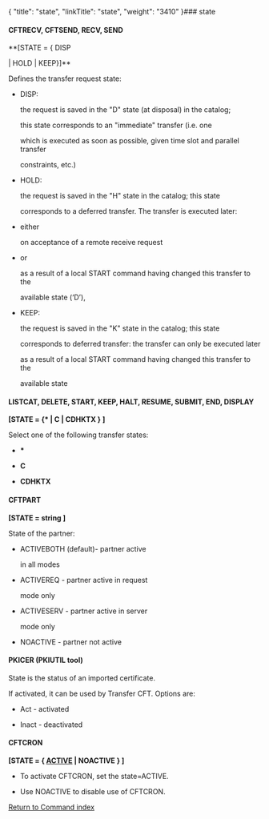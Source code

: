 {
    "title": "state",
    "linkTitle": "state",
    "weight": "3410"
}### <span id="state"></span>state

#### <span id="state_CFTRECV"></span>CFTRECV, <span id="state_CFTSEND"></span>CFTSEND, RECV, SEND

**\[STATE = { DISP
| HOLD | KEEP}\]**

Defines the transfer request state:

-   DISP:
    the request is saved in the "D" state (at disposal) in the catalog;
    this state corresponds to an "immediate" transfer (i.e. one
    which is executed as soon as possible, given time slot and parallel transfer
    constraints, etc.)
-   HOLD:
    the request is saved in the "H" state in the catalog; this state
    corresponds to a deferred transfer. The transfer is executed later:
-   either
    on acceptance of a remote receive request
-   or
    as a result of a local START command having changed this transfer to the
    available state (‘D’),
-   KEEP:
    the request is saved in the "K" state in the catalog; this state
    corresponds to deferred transfer: the transfer can only be executed later
    as a result of a local START command having changed this transfer to the
    available state

#### LISTCAT, DELETE, START, KEEP, HALT, RESUME, SUBMIT, END, DISPLAY

**\[STATE = {\* | C | CDHKTX } \]**

Select one of the following transfer states:

-   **\***

<!-- -->

-   **C**
-   **CDHKTX**

#### CFTPART

**\[STATE = string \]**

State of the partner:

-   ACTIVEBOTH (default)- partner active
    in all modes
-   ACTIVEREQ - partner active in request
    mode only
-   ACTIVESERV - partner active in server
    mode only
-   NOACTIVE - partner not active

#### PKICER (PKIUTIL tool)

State is the status of an imported certificate.
If activated, it can be used by Transfer CFT. Options are:

-   Act - activated
-   Inact - deactivated

#### CFTCRON

**\[STATE = { <u>ACTIVE</u> | NOACTIVE } \]**

-   To activate CFTCRON, set the state=ACTIVE.
-   Use NOACTIVE to disable use of CFTCRON.

[Return to Command index](../)
